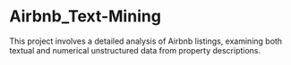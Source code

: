 # Airbnb_Text-Mining
This project involves a detailed analysis of Airbnb listings, examining both textual and numerical unstructured data from property descriptions.
